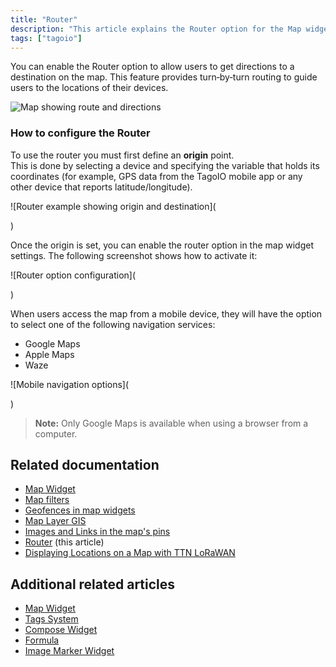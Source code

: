 ```yaml
---
title: "Router"
description: "This article explains the Router option for the Map widget, which enables turn-by-turn routing so users can get directions to device locations displayed on the map."
tags: ["tagoio"]
---
```

You can enable the Router option to allow users to get directions to a destination on the map. This feature provides turn‑by‑turn routing to guide users to the locations of their devices.

![Map showing route and directions](/docs_imagem/tagoio/router-2.png)

### How to configure the Router

To use the router you must first define an **origin** point.  
This is done by selecting a device and specifying the variable that holds its coordinates (for example, GPS data from the TagoIO mobile app or any other device that reports latitude/longitude).

![Router example showing origin and destination](
<!-- URL temporarily disabled: https://cdn.elev.io/file/uploads/VkSrjeSoWpdg7LeGdh2jKUEagxh0dd_cO83j6HUV_6s/9z77pHL2QbGjjb7zC7zTBDddaFsnKAlzDLoOUHrvr88/router_example-5Vo.png -->)

Once the origin is set, you can enable the router option in the map widget settings. The following screenshot shows how to activate it:

![Router option configuration](
<!-- URL temporarily disabled: https://cdn.elev.io/file/uploads/VkSrjeSoWpdg7LeGdh2jKUEagxh0dd_cO83j6HUV_6s/1po3_tsiPad8stRYHbDMsr8vOffCuEeh48UwrhG6BaA/router_option-KkE.png -->)

When users access the map from a mobile device, they will have the option to select one of the following navigation services:

* Google Maps  
* Apple Maps  
* Waze  

![Mobile navigation options](
<!-- URL temporarily disabled: https://cdn.elev.io/file/uploads/VkSrjeSoWpdg7LeGdh2jKUEagxh0dd_cO83j6HUV_6s/2xG7aEgHH_FpZnpi5WKP1LKQExVZg5e2GYz6uBhNiNU/router_tagoIO-iuo.png -->)

> **Note:** Only Google Maps is available when using a browser from a computer.

## Related documentation
- [Map Widget](/tagoio/widgets/map-widget)
- [Map filters](/tagoio/map-filters)
- [Geofences in map widgets](/tagoio/widgets/geofences-in-map-widgets)
- [Map Layer GIS](/tagoio/map-layer-gis)
- [Images and Links in the map's pins](/tagoio/images-and-links-in-the-maps-pins)
- [Router](#) (this article)
- [Displaying Locations on a Map with TTN LoRaWAN](/tagoio/tutorials/displaying-locations-on-a-map-with-ttn-lorawan)

## Additional related articles
- [Map Widget](/tagoio/widgets/map-widget)
- [Tags System](/tagoio/data-management/tags-system)
- [Compose Widget](/tagoio/widgets/compose-widget)
- [Formula](/tagoio/formula)
- [Image Marker Widget](/tagoio/widgets/image-marker-widget)